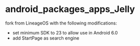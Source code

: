 # android_packages_apps_Jelly
fork from LineageOS with the following modifications:
- set minimum SDK to 23 to allow use in Android 6.0
- add StartPage as search engine

